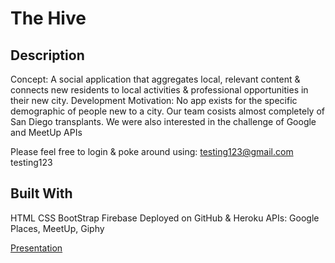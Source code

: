 # The Hive

## Description
Concept: A social application that aggregates local, relevant content & connects new residents to local activities & professional opportunities in their new city.
Development Motivation: No app exists for the specific demographic of people new to a city. Our team cosists almost completely of San Diego transplants. We were also interested in the challenge of Google and MeetUp APIs

Please feel free to login & poke around using:
testing123@gmail.com
testing123

## Built With
HTML CSS BootStrap
Firebase
Deployed on GitHub & Heroku
APIs: Google Places, MeetUp, Giphy

[Presentation](https://docs.google.com/presentation/d/e/2PACX-1vQFNE6Au93ngkQmrcnKAvCVNOD_7tAajCId_tF64Bo4MkvkO_TwxaPFAvimUR3Oa_nt6vCUq6i9C3fp/pub?start=false&loop=false&delayms=3000)